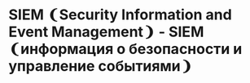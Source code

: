# SIEM ❨Security Information and Event Management❩ - SIEM ❨информация о безопасности и управление событиями❩
